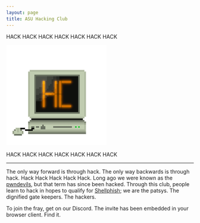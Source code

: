 ```yaml
---
layout: page
title: ASU Hacking Club
---
```


HACK HACK HACK HACK HACK HACK HACK

![](./files/images/asuhc.png)

HACK HACK HACK HACK HACK HACK HACK

---

The only way forward is through hack. The only way backwards is through hack. Hack Hack Hack Hack Hack. Long ago we were known as the [pwndevils](https://pwndevils.com), but that term has since been hacked. Through this club, people learn to hack in hopes to qualify for [Shellphish](https://shellphish.net); we are the patsys. The dignified gate keepers. The hackers.

To join the fray, get on our Discord. The invite has been embedded in your browser client. Find it.
